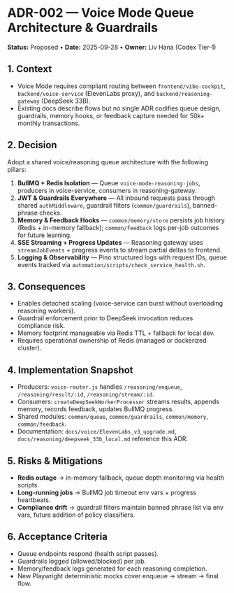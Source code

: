 # ADR-002 — Voice Mode Queue Architecture & Guardrails

**Status:** Proposed • **Date:** 2025-09-28 • **Owner:** Liv Hana (Codex Tier‑1)

## 1. Context

- Voice Mode requires compliant routing between `frontend/vibe-cockpit`, `backend/voice-service` (ElevenLabs proxy), and `backend/reasoning-gateway` (DeepSeek 33B).
- Existing docs describe flows but no single ADR codifies queue design, guardrails, memory hooks, or feedback capture needed for 50k+ monthly transactions.

## 2. Decision

Adopt a shared voice/reasoning queue architecture with the following pillars:

1. **BullMQ + Redis Isolation** — Queue `voice-mode-reasoning-jobs`, producers in voice-service, consumers in reasoning-gateway.
2. **JWT & Guardrails Everywhere** — All inbound requests pass through shared `authMiddleware`, guardrail filters (`common/guardrails`), banned-phrase checks.
3. **Memory & Feedback Hooks** — `common/memory/store` persists job history (Redis + in-memory fallback); `common/feedback` logs per-job outcomes for future learning.
4. **SSE Streaming + Progress Updates** — Reasoning gateway uses `streamJobEvents` + progress events to stream partial deltas to frontend.
5. **Logging & Observability** — Pino structured logs with request IDs, queue events tracked via `automation/scripts/check_service_health.sh`.

## 3. Consequences

- Enables detached scaling (voice-service can burst without overloading reasoning workers).
- Guardrail enforcement prior to DeepSeek invocation reduces compliance risk.
- Memory footprint manageable via Redis TTL + fallback for local dev.
- Requires operational ownership of Redis (managed or dockerized cluster).

## 4. Implementation Snapshot

- Producers: `voice-router.js` handles `/reasoning/enqueue`, `/reasoning/result/:id`, `/reasoning/stream/:id`.
- Consumers: `createDeepSeekWorkerProcessor` streams results, appends memory, records feedback, updates BullMQ progress.
- Shared modules: `common/queue`, `common/guardrails`, `common/memory`, `common/feedback`.
- Documentation: `docs/voice/ElevenLabs_v3_upgrade.md`, `docs/reasoning/deepseek_33b_local.md` reference this ADR.

## 5. Risks & Mitigations

- **Redis outage** → in-memory fallback, queue depth monitoring via health scripts.
- **Long-running jobs** → BullMQ job timeout env vars + progress heartbeats.
- **Compliance drift** → guardrail filters maintain banned phrase list via env vars, future addition of policy classifiers.

## 6. Acceptance Criteria

- Queue endpoints respond (health script passes).
- Guardrails logged (allowed/blocked) per job.
- Memory/feedback logs generated for each reasoning completion.
- New Playwright deterministic mocks cover enqueue → stream → final flow.

<!-- Last verified: 2025-10-02 -->

<!-- Optimized: 2025-10-02 -->

<!-- Last updated: 2025-10-02 -->

<!-- Last optimized: 2025-10-02 -->
